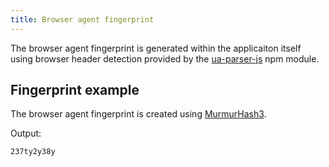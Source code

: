 ```yaml
---
title: Browser agent fingerprint
---
```


The browser agent fingerprint is generated within the applicaiton itself using browser header detection provided by the [ua-parser-js](https://github.com/faisalman/ua-parser-js) npm module.

## Fingerprint example

The browser agent fingerprint is created using [MurmurHash3](https://en.wikipedia.org/wiki/MurmurHash).

Output:

	237ty2y38y
